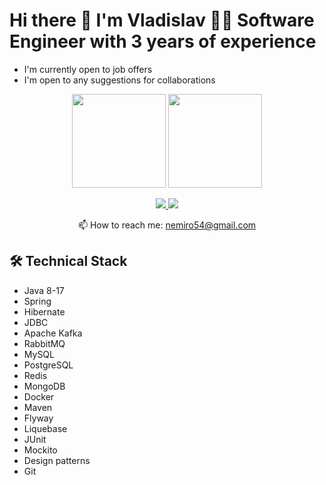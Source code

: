 <!--
- 🔭 I’m currently working on ...
- 👯 I’m looking to collaborate on ...
- 🌱 I’m currently learning ...
- 📫 How to reach me: ...
- 😄 Pronouns: ...
- ⚡ Fun fact: ...
-->

# Hi there 👋 I'm Vladislav 👨‍💻 Software Engineer with 3 years of experience
* I'm currently open to job offers
* I'm open to any suggestions for collaborations


<p align='center'>
   <a href="https://github-readme-stats.vercel.app/api?username=nemiro54&show_icons=true&count_private=true"><img
           height=150
           src="https://github-readme-stats.vercel.app/api?username=nemiro54&show_icons=true&count_private=true&theme=tokyonight"/></a>
   <a href="https://github.com/nemiro54/github-readme-stats"><img height=150
                                                                  src="https://github-readme-stats.vercel.app/api/top-langs/?username=nemiro54&layout=compact&theme=tokyonight"/></a>
</p>

<p align='center'>
   <a href="https://www.linkedin.com/in/uladzislau-niamira/">
       <img src="https://img.shields.io/badge/linkedin-%230077B5.svg?&style=for-the-badge&logo=linkedin&logoColor=white"/>
   </a>
   <a href="https://t.me/vladnemiro">
       <img src="https://img.shields.io/badge/Telegram-2CA5E0?style=for-the-badge&logo=telegram&logoColor=white"/>
   </a>
<p align='center'>
   📫 How to reach me: <a href='mailto:nemiro54@gmail.com'>nemiro54@gmail.com</a>
</p>

<!--
### Key points
*   creator of []().
*   creator and author of []().
*   Write posts about software development.
*   Currently working in []()
-->

## 🛠 Technical Stack
*   Java 8-17
*   Spring
*   Hibernate
*   JDBC
*   Apache Kafka
*   RabbitMQ
*   MySQL
*   PostgreSQL
*   Redis
*   MongoDB
*   Docker
*   Maven
*   Flyway
*   Liquebase
*   JUnit
*   Mockito
*   Design patterns
*   Git

